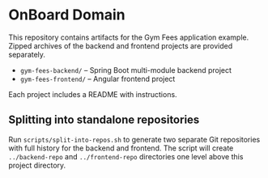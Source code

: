 # OnBoard Domain

This repository contains artifacts for the Gym Fees application example.  Zipped
archives of the backend and frontend projects are provided separately.

* `gym-fees-backend/` – Spring Boot multi-module backend project
* `gym-fees-frontend/` – Angular frontend project

Each project includes a README with instructions.

## Splitting into standalone repositories

Run `scripts/split-into-repos.sh` to generate two separate Git repositories with
full history for the backend and frontend. The script will create
`../backend-repo` and `../frontend-repo` directories one level above this
project directory.
